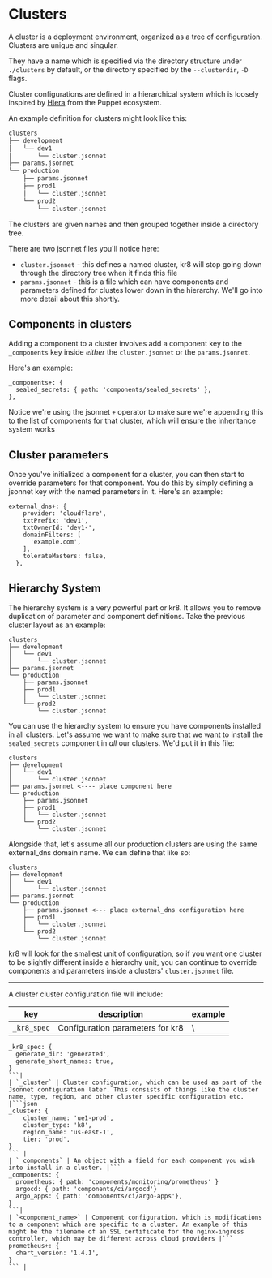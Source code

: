 # Clusters

A cluster is a deployment environment, organized as a tree of configuration.
Clusters are unique and singular.

They have a name which is specified via the directory structure under  `./clusters` by default, or the directory specified by the `--clusterdir`, `-D` flags.

Cluster configurations are defined in a hierarchical system which is loosely inspired by [Hiera](https://puppet.com/docs/hiera/3.3/index.html) from the Puppet ecosystem.

An example definition for clusters might look like this:

```bash
clusters
├── development
│   └── dev1
│       └── cluster.jsonnet
├── params.jsonnet
└── production
    ├── params.jsonnet
    ├── prod1
    │   └── cluster.jsonnet
    └── prod2
        └── cluster.jsonnet
```

The clusters are given names and then grouped together inside a directory tree. 

There are two jsonnet files you'll notice here:

 - `cluster.jsonnet` - this defines a named cluster, kr8 will stop going down through the directory tree when it finds this file
 - `params.jsonnet` - this is a file which can have components and parameters defined for clustes lower down in the hierarchy. We'll go into more detail about this shortly.

## Components in clusters

Adding a component to a cluster involves add a component key to the `_components` key inside _either_ the `cluster.jsonnet` or the `params.jsonnet`.

Here's an example:

```jsonnet
_components+: {
  sealed_secrets: { path: 'components/sealed_secrets' },
},
```

Notice we're using the jsonnet `+` operator to make sure we're appending this to the list of components for that cluster, which will ensure the inheritance system works

## Cluster parameters

Once you've initialized a component for a cluster, you can then start to override parameters for that component. You do this by simply defining a jsonnet key with the named parameters in it. Here's an example:

```jsonnet
external_dns+: {
    provider: 'cloudflare',
    txtPrefix: 'dev1',
    txtOwnerId: 'dev1-',
    domainFilters: [
      'example.com',
    ],
    tolerateMasters: false,
  },
```

## Hierarchy System

The hierarchy system is a very powerful part or kr8. It allows you to remove duplication of parameter and component definitions. Take the previous cluster layout as an example:

```
clusters
├── development
│   └── dev1
│       └── cluster.jsonnet
├── params.jsonnet
└── production
    ├── params.jsonnet
    ├── prod1
    │   └── cluster.jsonnet
    └── prod2
        └── cluster.jsonnet
```

You can use the hierarchy system to ensure you have components installed in all clusters. Let's assume we want to make sure that we want to install the `sealed_secrets` component in _all_ our clusters. We'd put it in this file:

```
clusters
├── development
│   └── dev1
│       └── cluster.jsonnet
├── params.jsonnet <---- place component here
└── production
    ├── params.jsonnet
    ├── prod1
    │   └── cluster.jsonnet
    └── prod2
        └── cluster.jsonnet
```

Alongside that, let's assume all our production clusters are using the same external_dns domain name. We can define that like so:

```
clusters
├── development
│   └── dev1
│       └── cluster.jsonnet
├── params.jsonnet
└── production
    ├── params.jsonnet <--- place external_dns configuration here
    ├── prod1
    │   └── cluster.jsonnet
    └── prod2
        └── cluster.jsonnet
```

kr8 will look for the smallest unit of configuration, so if you want one cluster to be slightly different inside a hierarchy unit, you can continue to override components and parameters inside a clusters' `cluster.jsonnet` file.

---

A cluster cluster configuration file will include:

|key|description|example|
|---|---|---|
|`_kr8_spec`| Configuration parameters for kr8 | \
```
_kr8_spec: {
  generate_dir: 'generated',
  generate_short_names: true,
}
```|
| `_cluster` | Cluster configuration, which can be used as part of the Jsonnet configuration later. This consists of things like the cluster name, type, region, and other cluster specific configuration etc. |```json
_cluster: {
    cluster_name: 'ue1-prod',
    cluster_type: 'k8',
    region_name: 'us-east-1',
    tier: 'prod',
}
``` |
| `_components` | An object with a field for each component you wish into install in a cluster. |```
_components: {
  prometheus: { path: 'components/monitoring/prometheus' }
  argocd: { path: 'components/ci/argocd'}
  argo_apps: { path: 'components/ci/argo-apps'},
}
```|
| `<component_name>` | Component configuration, which is modifications to a component which are specific to a cluster. An example of this might be the filename of an SSL certificate for the nginx-ingress controller, which may be different across cloud providers |```
prometheus+: {
  chart_version: '1.4.1',
}
``` |
